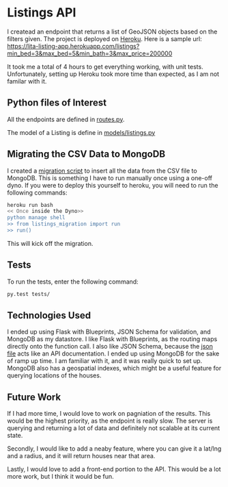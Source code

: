# Listings API
I createad an endpoint that returns a list of GeoJSON objects based on the filters given. The project is deployed on [Heroku](https://lita-listing-app.herokuapp.com). Here is a sample url: https://lita-listing-app.herokuapp.com/listings?min_bed=3&max_bed=5&min_bath=3&max_price=200000

It took me a total of 4 hours to get everything working, with unit tests. Unfortunately, setting up Heroku took more time than expected, as I am not familar with it.

## Python files of Interest
All the endpoints are defined in [routes.py](https://github.com/lita/opendoor/blob/master/routes.py).

The model of a Listing is define in [models/listings.py](https://github.com/lita/opendoor/blob/master/models/listing.py)

## Migrating the CSV Data to MongoDB
I created a [migration script](https://github.com/lita/opendoor/blob/master/listings_migration.py) to insert all the data from the CSV file to MongoDB. This is something I have to run manually once using a one-off dyno. If you were to deploy this yourself to heroku, you will need to run the following commands:
```bash
heroku run bash
<< Once inside the Dyno>>
python manage shell
>> from listings_migration import run
>> run()
```
This will kick off the migration.

## Tests
To run the tests, enter the following command:
```bash
py.test tests/
```

## Technologies Used
I ended up using Flask with Blueprints, JSON Schema for validation, and MongoDB as my datastore. I like Flask with Blueprints, as the routing maps directly onto the function call. I also like JSON Schema, because the [json file](https://github.com/lita/opendoor/blob/master/schema/listings.json) acts like an API documentation. I ended up using MongoDB for the sake of ramp up time. I am familiar with it, and it was really quick to set up. MongoDB also has a geospatial indexes, which might be a useful feature for querying locations of the houses.

## Future Work
If I had more time, I would love to work on pagniation of the results. This would be the highest priority, as the endpoint is really slow. The server is querying and returning a lot of data and definitely not scalable at its current state.

Secondly, I would like to add a neaby feature, where you can give it a lat/lng and a radius, and it will return houses near that area.

Lastly, I would love to add a front-end portion to the API. This would be a lot more work, but I think it would be fun.
